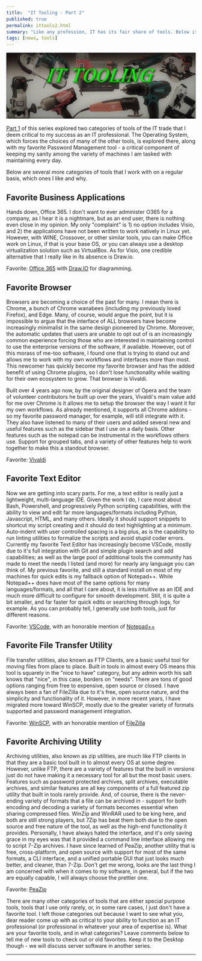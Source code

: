 ```yaml
---
title:  "IT Tooling - Part 2"
published: true
permalink: ittools2.html
summary: "Like any profession, IT has its fair share of tools. Below is a continuation of my favorites in various categories and why I like them."
tags: [news, tools]
---
```


![alt text:  IT Tooling Banner][ittool]

[Part 1](./ittools1.html) of this series explored two categories of tools of the IT trade that I deem critical to my success as an IT professional. The Operating System, which forces the choices of many of the other tools, is explored there, along with my favorite Password Management tool - a critical component of keeping my sanity among the variety of machines I am tasked with maintaining every day.

Below are several more categories of tools that I work with on a regular basis, which ones I like and why.

## Favorite Business Applications ##

Hands down, Office 365. I don't want to ever administer O365 for a company, as I hear it is a nightmare, but as an end user, there is nothing even close in my opinion. My only "complaint" is 1) no option includes Visio, and 2) the applications have not been written to work natively in Linux yet. However, with WINE, Crossover, or other similar tools, you can make Office work on Linux, if that is your base OS, or you can always use a desktop virtualization solution such as VirtualBox. As for Visio, one credible alternative that I really like in its absence is Draw.io.

Favorite:  [Office 365](https://products.office.com/en-us/home) with [Draw.IO](https://www.draw.io) for diagramming.

## Favorite Browser ##

Browsers are becoming a choice of the past for many. I mean there is Chrome, a bunch of Chrome wanabees (including my previously loved Firefox), and Edge. Many, of course, would argue the point, but it is impossible to argue that the interface of ALL browsers have become increasingly minimalist in the same design pioneered by Chrome. Moreover, the automatic updates that users are unable to opt out of is an increasingly common experience forcing those who are interested in maintaining control to use the enterprise versions of the software, if available. However, out of this morass of me-too software, I found one that is trying to stand out and allows me to work with my own workflows and interfaces more than most. This newcomer has quickly become my favorite browser and has the added benefit of using Chrome plugins, so I don't lose functionality while waiting for their own ecosystem to grow. That browser is Vivaldi.

Built over 4 years ago now, by the original designer of Opera and the team of volunteer contributors he built up over the years, Vivaldi's main value add for me over Chrome is it allows me to setup the browser the way I want it for my own workflows.  As already mentioned, it supports all Chrome addons - so my favorite password manager, for example, will still integrate with it. They also have listened to many of their users and added several new and useful features such as the sidebar that I use on a daily basis. Other features such as the notepad can be instrumental in the workflows others use. Support for grouped tabs, and a variety of other features help to work together to make this a standout browser.

Favorite:  [Vivaldi](https://vivaldi.com)

## Favorite Text Editor ##

Now we are getting into scary parts. For me, a text editor is really just a lightweight, multi-language IDE. Given the work I do, I care most about Bash, Powershell, and progressively Python scripting capabilities, with the ability to view and edit far more languages/formats including Python, Javascript, HTML, and many others. Ideally it should support snippets to shortcut my script creating and it should do text highlighting at a minimum. Auto-indent with user controlled spacing is a big plus, as is the capability to run linting utilities to formalize the scripts and avoid stupid coder errors. Currently my favorite Text Editor has increasingly become VSCode, mostly due to it's full integration with Git and simple plugin search and add capabilities; as well as the large pool of additional tools the community has made to meet the needs I listed (and more) for nearly any language you can think of.  My previous favorite, and still a standard install on most of my machines for quick edits is my fallback option of Notepad++. While Notepad++ does have most of the same options for many languages/formats, and all that I care about, it is less intuitive as an IDE and much more difficult to configure for smooth development. Still, it is quite a bit smaller, and far faster for quick edits or searching through logs, for example. As you can probably tell, I generally use both tools, just for different reasons.

Favorite: [VSCode](https://code.visualstudio.com), with an honorable mention of [Notepad++](https://notepad-plus-plus.org)

## Favorite File Transfer Utility ##

File transfer utilities, also known as FTP Clients, are a basic useful tool for moving files from place to place. Built in tools in almost every OS means this tool is squarely in the "nice to have" category, but any admin worth his salt knows that "nice", in this case, borders on "needs". There are tons of good options ranging from free to expensive, open source or closed. I have always been a fan of FileZilla due to it's free, open source nature, and the simplicity and functionality of it. However, in more recent years, I have migrated more toward WinSCP, mostly due to the greater variety of formats supported and password management integration.

Favorite: [WinSCP](https://winscp.net/eng/index.php), with an honorable mention of [FileZilla](https://filezilla-project.org)

## Favorite Archiving Utility ##

Archiving utilities, also known as zip utilities, are much like FTP clients in that they are a basic tool built in to almost every OS at some degree. However, unlike FTP, there are a variety of features that the built in versions just do not have making it a necessary tool for all but the most basic users. Features such as password protected archives, split archives, executable archives, and similar features are all key components of a full featured zip utility that built in tools rarely provide. And, of course, there is the never-ending variety of formats that a file can be archived in - support for both encoding and decoding a variety of formats becomes essential when sharing compressed files. WinZip and WinRAR used to be king here, and both are still strong players, but 7Zip has beat them both due to the open source and free nature of the tool, as well as the high-end functionality it provides. Personally, I have always hated the interface, and it's only saving grace in my eyes was that it provided a command line interface allowing me to script 7-Zip archives. I have since learned of PeaZip, another utility that is free, cross-platform, and open source with support for most of the same formats, a CLI interface, and a unified portable GUI that just looks much better, and cleaner, than 7-Zip. Don't get me wrong, looks are the last thing I am concerned with when it comes to my software, in general, but if the two are equally capable, I will always choose the prettier one.

Favorite: [PeaZip](http://www.peazip.org)

There are many other categories of tools that are either special purpose tools, tools that I use only rarely, or, in some rare cases, I just don't have a favorite tool. I left those categories out because I want to see what you, dear reader come up with as critical to your ability to function as an IT professional (or professional in whatever your area of expertise is). What are your favorite tools, and in what categories? Leave comments below to tell me of new tools to check out or old favorites. Keep it to the Desktop though - we will discuss server software in another series.

---

[ittool]:  images/Banners/ITTooling.png "IT Tooling"